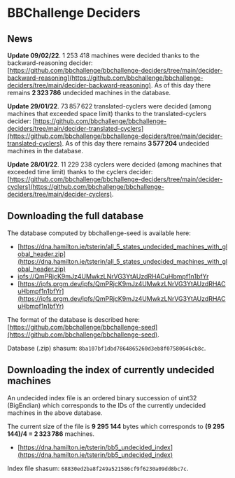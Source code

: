 # BBChallenge Deciders

## News

**Update 09/02/22**. 1 253 418 machines were decided thanks to the backward-reasoning decider:
[https://github.com/bbchallenge/bbchallenge-deciders/tree/main/decider-backward-reasoning](https://github.com/bbchallenge/bbchallenge-deciders/tree/main/decider-backward-reasoning). As of this day there remains **2 323 786** undecided machines in the database.

**Update 29/01/22**. 73 857 622 translated-cyclers were decided (among machines that exceeded space limit) thanks to the translated-cyclers decider:
[https://github.com/bbchallenge/bbchallenge-deciders/tree/main/decider-translated-cyclers](https://github.com/bbchallenge/bbchallenge-deciders/tree/main/decider-translated-cyclers). As of this day there remains **3 577 204** undecided machines in the database.

**Update 28/01/22**. 11 229 238 cyclers were decided (among machines that exceeded time limit) thanks to the cyclers decider: [https://github.com/bbchallenge/bbchallenge-deciders/tree/main/decider-cyclers](https://github.com/bbchallenge/bbchallenge-deciders/tree/main/decider-cyclers).


## Downloading the full database

The database computed by bbchallenge-seed is available here:

- [https://dna.hamilton.ie/tsterin/all_5_states_undecided_machines_with_global_header.zip](https://dna.hamilton.ie/tsterin/all_5_states_undecided_machines_with_global_header.zip)
- [ipfs://QmPRjcK9mJz4UMwkzLNrVG3YtAUzdRHACuHbmpf1n1bfYr](ipfs://QmPRjcK9mJz4UMwkzLNrVG3YtAUzdRHACuHbmpf1n1bfYr)
- [https://ipfs.prgm.dev/ipfs/QmPRjcK9mJz4UMwkzLNrVG3YtAUzdRHACuHbmpf1n1bfYr](https://ipfs.prgm.dev/ipfs/QmPRjcK9mJz4UMwkzLNrVG3YtAUzdRHACuHbmpf1n1bfYr)

The format of the database is described here: [https://github.com/bbchallenge/bbchallenge-seed](https://github.com/bbchallenge/bbchallenge-seed).

Database (.zip) shasum: `8ba107bf1dbd7864865260d3eb8f07580646cb8c`.

## Downloading the index of currently undecided machines

An undecided index file is an ordered binary succession of uint32 (BigEndian) which corresponds to the IDs of the currently undecided machines in the above database.

The current size of the file is **9 295 144** bytes which corresponds to **(9 295 144)/4 = 2 323 786** machines. 

- [https://dna.hamilton.ie/tsterin/bb5_undecided_index](https://dna.hamilton.ie/tsterin/bb5_undecided_index)

Index file shasum: `68830ed2ba8f249a521586cf9f6230a09dd8bc7c`.
